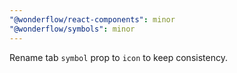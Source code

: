 ```yaml
---
"@wonderflow/react-components": minor
"@wonderflow/symbols": minor
---
```


Rename tab `symbol` prop to `icon` to keep consistency.
